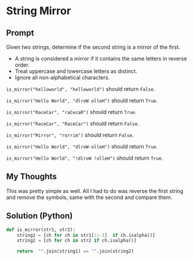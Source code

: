 

# String Mirror
## Prompt


Given two strings, determine if the second string is a mirror of the first.

-   A string is considered a mirror if it contains the same letters in reverse order.
-   Treat uppercase and lowercase letters as distinct.
-   Ignore all non-alphabetical characters.

`is_mirror("helloworld", "helloworld")`  should return  `False`.
    
`is_mirror("Hello World", "dlroW olleH")`  should return  `True`.
    
`is_mirror("RaceCar", "raCecaR")`  should return  `True`.
    
`is_mirror("RaceCar", "RaceCar")`  should return  `False`.
    
`is_mirror("Mirror", "rorrim")`  should return  `False`.
    
`is_mirror("Hello World", "dlroW-olleH")`  should return  `True`.
    
`is_mirror("Hello World", "!dlroW !olleH")`  should return  `True`.


## My Thoughts
This was pretty simple as well. All I had to do was reverse the first string and remove the symbols, same with the second and compare them.


## Solution (Python)
```python
def is_mirror(str1, str2):
	string1 = [ch for ch in str1[::-1]  if ch.isalpha()]
	string2 = [ch for ch in str2 if ch.isalpha()]

	return  "".join(string1) == "".join(string2)

  
```
